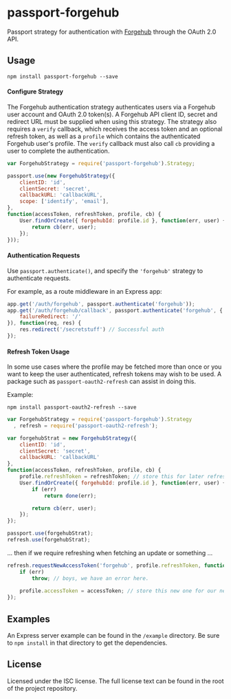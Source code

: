 # passport-forgehub

Passport strategy for authentication with [Forgehub](http://forgehub.com) through the OAuth 2.0 API.

## Usage
`npm install passport-forgehub --save`

#### Configure Strategy
The Forgehub authentication strategy authenticates users via a Forgehub user account and OAuth 2.0 token(s). A Forgehub API client ID, secret and redirect URL must be supplied when using this strategy. The strategy also requires a `verify` callback, which receives the access token and an optional refresh token, as well as a `profile` which contains the authenticated Forgehub user's profile. The `verify` callback must also call `cb` providing a user to complete the authentication.

```javascript
var ForgehubStrategy = require('passport-forgehub').Strategy;

passport.use(new ForgehubStrategy({
    clientID: 'id',
    clientSecret: 'secret',
    callbackURL: 'callbackURL',
    scope: ['identify', 'email'],
},
function(accessToken, refreshToken, profile, cb) {
    User.findOrCreate({ forgehubId: profile.id }, function(err, user) {
        return cb(err, user);
    });
}));
```

#### Authentication Requests
Use `passport.authenticate()`, and specify the `'forgehub'` strategy to authenticate requests.

For example, as a route middleware in an Express app:

```javascript
app.get('/auth/forgehub', passport.authenticate('forgehub'));
app.get('/auth/forgehub/callback', passport.authenticate('forgehub', {
    failureRedirect: '/'
}), function(req, res) {
    res.redirect('/secretstuff') // Successful auth
});
```

#### Refresh Token Usage
In some use cases where the profile may be fetched more than once or you want to keep the user authenticated, refresh tokens may wish to be used. A package such as `passport-oauth2-refresh` can assist in doing this.

Example:

`npm install passport-oauth2-refresh --save`

```javascript
var ForgehubStrategy = require('passport-forgehub').Strategy
  , refresh = require('passport-oauth2-refresh');

var forgehubStrat = new ForgehubStrategy({
    clientID: 'id',
    clientSecret: 'secret',
    callbackURL: 'callbackURL'
},
function(accessToken, refreshToken, profile, cb) {
    profile.refreshToken = refreshToken; // store this for later refreshes
    User.findOrCreate({ forgehubId: profile.id }, function(err, user) {
        if (err)
            return done(err);

        return cb(err, user);
    });
});

passport.use(forgehubStrat);
refresh.use(forgehubStrat);
```

... then if we require refreshing when fetching an update or something ...

```javascript
refresh.requestNewAccessToken('forgehub', profile.refreshToken, function(err, accessToken, refreshToken) {
    if (err)
        throw; // boys, we have an error here.
    
    profile.accessToken = accessToken; // store this new one for our new requests!
});
```


## Examples
An Express server example can be found in the `/example` directory. Be sure to `npm install` in that directory to get the dependencies.

## License
Licensed under the ISC license. The full license text can be found in the root of the project repository.
